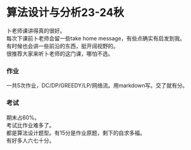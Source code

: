 # 算法设计与分析23-24秋
卜老师课讲得真的很好。  
每次下课前卜老师会留一些take home message，有些点确实有启发到我。  
有时候也会讲一些前沿的东西，挺开阔视野的。  
很推荐大家来听卜老师的这门课，哪怕不选。  
### 作业
一共5次作业，DC/DP/GREEDY/LP/网络流。用markdown写。交了就有分。  
### 考试
期末占60%。  
考试比作业难多了。  
都是算法设计题型。有15分是作业原题，剩下的自求多福。  
有好多人六七十分。